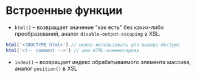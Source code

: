 # Встроенные функции

* ```html()``` – возвращает значение "как есть" без каких-либо преобразований, аналог ```disable-output-escaping``` в XSL.
```js
html('<!DOCTYPE html>') // можно использовать для вывода doctype
html('<!-- comment -->') // или HTML-комментариев
```

* ```index()``` – возвращает индекс обрабатываемого элемента массива, аналог ```position()``` в XSL
